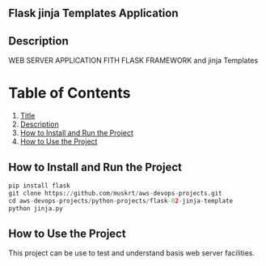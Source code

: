  ## Flask jinja Templates Application

 ## Description
 WEB SERVER APPLICATION FITH FLASK 
 FRAMEWORK and jinja Templates

 # Table of Contents
 
1. [Title](#Flask-Hello-World-Application)
2. [Description](#Description)
3. [How to Install and Run the Project](#How-to-Install-and-Run-the-Project)
4. [How to Use the Project](#How-to-Use-the-Project) 


 ## How to Install and Run the Project
```python
pip install flask
git clone https://github.com/muskrt/aws-devops-projects.git
cd aws-devops-projects/python-projects/flask-02-jinja-template
python jinja.py
```

 ## How to Use the Project
 This project can be use to test and understand basis web server facilities.